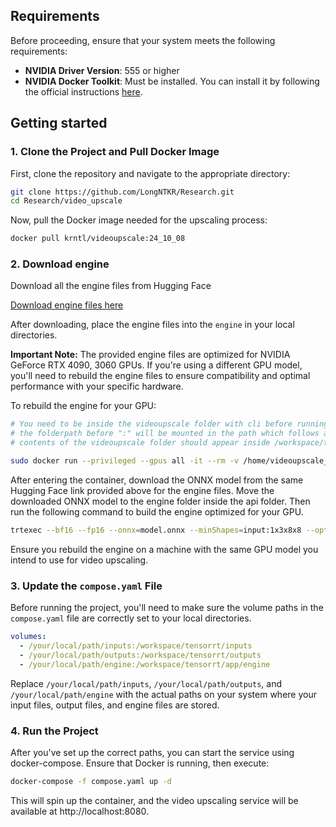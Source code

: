 ## Requirements

Before proceeding, ensure that your system meets the following requirements:
- **NVIDIA Driver Version**: 555 or higher
- **NVIDIA Docker Toolkit**: Must be installed. You can install it by following the official instructions [here](https://docs.nvidia.com/datacenter/cloud-native/container-toolkit/latest/install-guide.html).

## Getting started

### 1. Clone the Project and Pull Docker Image

First, clone the repository and navigate to the appropriate directory:

```bash
git clone https://github.com/LongNTKR/Research.git
cd Research/video_upscale
```

Now, pull the Docker image needed for the upscaling process:

```bash
docker pull krntl/videoupscale:24_10_08
```

### 2. Download engine

Download all the engine files from Hugging Face

[Download engine files here](https://huggingface.co/datasets/hg-ai/video_upscale_engine)

After downloading, place the engine files into the `engine` in your local directories.

**Important Note:** 
The provided engine files are optimized for NVIDIA GeForce RTX 4090, 3060 GPUs. If you're using a different GPU model, you'll need to rebuild the engine files to ensure compatibility and optimal performance with your specific hardware.

To rebuild the engine for your GPU:

```bash
# You need to be inside the videoupscale folder with cli before running the following step, git clone repo and cd into it
# the folderpath before ":" will be mounted in the path which follows afterwards
# contents of the videoupscale folder should appear inside /workspace/tensorrt

sudo docker run --privileged --gpus all -it --rm -v /home/videoupscale_path/:/workspace/tensorrt krntl/videoupscale:latest
```

After entering the container, download the ONNX model from the same Hugging Face link provided above for the engine files.
Move the downloaded ONNX model to the engine folder inside the api folder. Then run the following command to build the engine optimized for your GPU.

```bash
trtexec --bf16 --fp16 --onnx=model.onnx --minShapes=input:1x3x8x8 --optShapes=input:1x3x720x1280 --maxShapes=input:1x3x1080x1920 --saveEngine=model.engine --tacticSources=+CUDNN,-CUBLAS,-CUBLAS_LT --skipInference --useCudaGraph --noDataTransfers --builderOptimizationLevel=5
```

Ensure you rebuild the engine on a machine with the same GPU model you intend to use for video upscaling.

### 3. Update the `compose.yaml` File

Before running the project, you'll need to make sure the volume paths in the `compose.yaml` file are correctly set to your local directories.

```yaml
volumes:
  - /your/local/path/inputs:/workspace/tensorrt/inputs
  - /your/local/path/outputs:/workspace/tensorrt/outputs
  - /your/local/path/engine:/workspace/tensorrt/app/engine
```

Replace `/your/local/path/inputs`, `/your/local/path/outputs`, and `/your/local/path/engine` with the actual paths on your system where your input files, output files, and engine files are stored.

### 4. Run the Project

After you've set up the correct paths, you can start the service using docker-compose. Ensure that Docker is running, then execute:

```bash
docker-compose -f compose.yaml up -d
```

This will spin up the container, and the video upscaling service will be available at http://localhost:8080.
